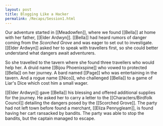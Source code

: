 ```yaml
---
layout: post
title: Blogging Like a Hacker
permalink: /Recaps/Session1.html
---
```


Our adventure started in [[Meadowfen]], where we found [[Bella]] at home with her father, [[Elder Ardwyn]]. [[Bella]] had heard rumors of danger coming from the *Scorched Grove* and was eager to set out to investigate. [[Elder Ardwyn]] asked her to speak with travellers first, so she could better understand what dangers await adventurers. 

So she travelled to the tavern where she found three travellers who would help her.  A druid name [[Bijou Phoenixspine]] who vowed to protected [[Bella]] on her journey. A bard named [[Page]] who was entertaining in the tavern. And a rogue name [[Nico]], who challenged [[Bella]] to a game of Liar's Dice which cost him a small wager. 

[[Elder Ardwyn]] gave [[Bella]] his blessing and offered additional supplies for the journey. He asked her to carry a letter to the [[Characters/Birdfolk Council]] detailing the dangers posed by the [[Scorched Grove]]. The party had not left town before found a merchant, [[Eliza Pennygleam]], is found having her cart ransacked by bandits.  The party was able to stop the bandits, but the captain managed to escape.

